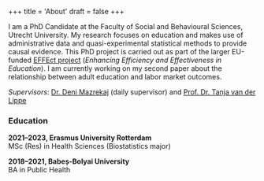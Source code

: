 +++
title = 'About'
draft = false
+++

I am a PhD Candidate at the Faculty of Social and Behavioural Sciences, Utrecht University. My research focuses on education and makes use of administrative data and quasi-experimental statistical methods to provide causal evidence. This PhD project is carried out as part of the larger EU-funded [EFFEct project](https://feb.kuleuven.be/drc/LEER/effect-project/effect-team) (*Enhancing Efficiency and Effectiveness in Education*). I am currently working on my second paper about the relationship between adult education and labor market outcomes. 

*Supervisors*: [Dr. Deni Mazrekaj](https://denimazrekaj.com) (daily supervisor) and [Prof. Dr. Tanja van der Lippe](https://www.uu.nl/staff/tvanderlippe)

### Education
**2021–2023, Erasmus University Rotterdam**   
MSc (Res) in Health Sciences (Biostatistics major)

**2018–2021, Babeș-Bolyai University**   
BA in Public Health 

